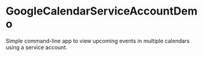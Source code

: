 # GoogleCalendarServiceAccountDemo
Simple command-line app to view upcoming events in multiple calendars using a service account.
